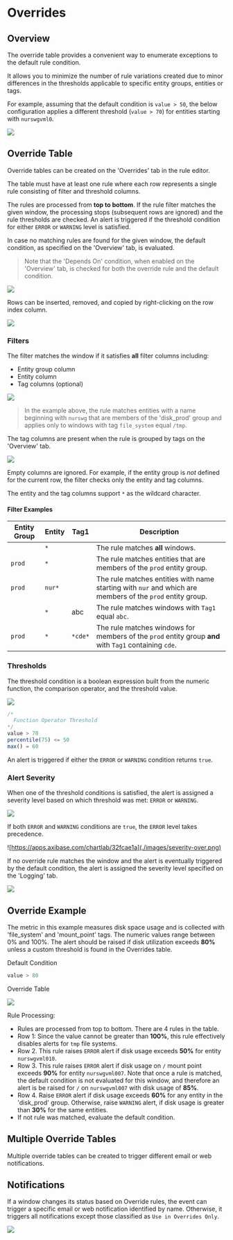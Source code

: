 # Overrides

## Overview

The override table provides a convenient way to enumerate exceptions to the default rule condition.

It allows you to minimize the number of rule variations created due to minor differences in the thresholds applicable to specific entity groups, entities or tags.

For example, assuming that the default condition is `value > 50`, the below configuration applies a different threshold (`value > 70`) for entities starting with `nurswgvml0`.

![](./images/rule-row.png)

## Override Table

Override tables can be created on the 'Overrides' tab in the rule editor.

The table must have at least one rule where each row represents a single rule consisting of filter and threshold columns.

The rules are processed from **top to bottom**. If the rule filter matches the given window, the processing stops (subsequent rows are ignored) and the rule thresholds are checked. An alert is triggered if the threshold condition for either `ERROR` or `WARNING` level is satisfied.

In case no matching rules are found for the given window, the default condition, as specified on the 'Overview' tab, is evaluated.

> Note that the 'Depends On' condition, when enabled on the 'Overview' tab, is checked for both the override rule and the default condition.

![](./images/override-columns.png)

Rows can be inserted, removed, and copied by right-clicking on the row index column.

![](./images/override-row-control.png)

### Filters

The filter matches the window if it satisfies **all** filter columns including:

* Entity group column
* Entity column
* Tag columns (optional)

![](./images/override-rule-filter.png)

> In the example above, the rule matches entities with a name beginning with `nurswg` that are members of the 'disk_prod' group and applies only to windows with  tag `file_system` equal `/tmp`.

The tag columns are present when the rule is grouped by tags on the 'Overview' tab.

![](./images/override-tag-columns-group.png)

Empty columns are ignored. For example, if the entity group is _not_ defined for the current row, the filter checks only the entity and tag columns.

The entity and the tag columns support `*` as the wildcard character.

#### Filter Examples

| Entity Group | Entity | Tag1 | Description |
|---|---|---|---|
| | `*` | | The rule matches **all** windows.|
| `prod` | `*` | | The rule matches entities that are members of the `prod` entity group.|
| `prod` | `nur*`| | The rule matches entities with name starting with `nur` and which are members of the `prod` entity group.|
|  | `*` | abc | The rule matches windows with `Tag1` equal `abc`.|
| `prod` | `*` | `*cde*` | The rule matches windows for members of the `prod` entity group **and** with `Tag1` containing `cde`.|

### Thresholds

The threshold condition is a boolean expression built from the numeric function, the comparison operator, and the threshold value.

![](./images/override-operators.png)

```javascript
/*
  Function Operator Threshold
*/
value > 70
percentile(75) <= 50
max() = 60
```

An alert is triggered if either the `ERROR` or `WARNING` condition returns `true`.

### Alert Severity

When one of the threshold conditions is satisfied, the alert is assigned a severity level based on which threshold was met: `ERROR` or `WARNING`.

![](./images/severity-rule.png)

If both `ERROR` and `WARNING` conditions are `true`, the `ERROR` level takes precedence.

![https://apps.axibase.com/chartlab/32fcae1a](./images/severity-over.png)

If no override rule matches the window and the alert is eventually triggered by the default condition, the alert is assigned the severity level specified on the 'Logging' tab.

![](./images/logging-severity.png)

## Override Example

The metric in this example measures disk space usage and is collected with 'file_system' and 'mount_point' tags. The numeric values range between 0% and 100%. The alert should be raised if disk utilization exceeds **80%** unless a custom threshold is found in the Overrides table.

Default Condition

```java
value > 80
```

Override Table

![](./images/override-example.png)

Rule Processing:

* Rules are processed from top to bottom. There are 4 rules in the table.
* Row 1: Since the value cannot be greater than **100%**, this rule effectively disables alerts for `tmp` file systems.
* Row 2. This rule raises `ERROR` alert if disk usage exceeds **50%** for entity `nurswgvml010`.
* Row 3. This rule raises `ERROR` alert if disk usage on `/` mount point exceeds **90%** for entity `nurswgvml007`. Note that once a rule is matched, the default condition is not evaluated for this window, and therefore an alert is be raised for `/` on `nurswgvml007` with disk usage of **85%**.
* Row 4. Raise `ERROR` alert if disk usage exceeds **60%** for any entity in the 'disk_prod' group. Otherwise, raise `WARNING` alert, if disk usage is greater than **30%** for the same entities.
* If not rule was matched, evaluate the default condition.

## Multiple Override Tables

Multiple override tables can be created to trigger different email or web notifications.

## Notifications

If a window changes its status based on Override rules, the event can trigger a specific email or web notification identified by name. Otherwise, it triggers all notifications except those classified as `Use in Overrides Only`.

![](./images/override-notification.png)
